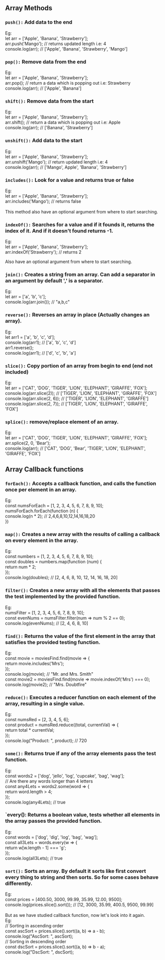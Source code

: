 ## Array Methods

### `push():` Add data to the end
Eg: <br>
let arr = ['Apple', 'Banana', 'Strawberry']; <br>
arr.push('Mango');    // returns updated length i.e: 4 <br>
console.log(arr);     // ['Apple', 'Banana', 'Strawberry', 'Mango'] <br>

### `pop():` Remove data from the end

Eg: <br>
let arr = ['Apple', 'Banana', 'Strawberry']; <br>
arr.pop();    // return a data which is popping out i.e: Strawberry <br>
console.log(arr);    // ['Apple', 'Banana'] <br>

### `shift():` Remove data from the start

Eg: <br>
let arr = ['Apple', 'Banana', 'Strawberry']; <br>
arr.shift();    // return a data which is popping out i.e: Apple <br>
console.log(arr);    // ['Banana', 'Strawberry'] <br>

### `unshift():` Add data to the start

Eg: <br>
let arr = ['Apple', 'Banana', 'Strawberry']; <br>
arr.unshift('Mango');    // return updated length i.e: 4 <br>
console.log(arr);    // ['Mango', Apple', 'Banana', 'Strawberry'] <br>
	
### `includes():` Look for a value and returns true or false

Eg: <br>
let arr = ['Apple', 'Banana', 'Strawberry']; <br>
arr.includes('Mango');    // returns false <br>
<br>
This method also have an optional argument from where to start searching.

### `indexOf():` Searches for a value and if it founds it, returns the index of it. And if it doesn't found returns -1.

Eg: <br>
let arr = ['Apple', 'Banana', 'Strawberry']; <br>
arr.indexOf('Strawberry');    // returns 2 <br>
	
Also have an optional argument from where to start searching.

### `join():` Creates a string from an array. Can add a separator in an argument by default ',' is a separator.

Eg: <br>
let arr = ['a', 'b', 'c']; <br>
console.log(arr.join());    // "a,b,c" <br>

### `reverse():` Reverses an array in place (Actually changes an array).

Eg: <br>
let arr1 = ['a', 'b', 'c', 'd']; <br>
console.log(arr1);    // ['a', 'b', 'c', 'd'] <br>
arr1.reverse(); <br>
console.log(arr1);    // ['d', 'c', 'b', 'a'] <br>
	
### `slice():` Copy portion of an array from begin to end (end not included)

Eg: <br>
let arr = ['CAT', 'DOG', 'TIGER', 'LION', 'ELEPHANT', 'GIRAFFE', 'FOX']; <br>
console.log(arr.slice(2));         // ['TIGER', 'LION', 'ELEPHANT', 'GIRAFFE', 'FOX'] <br>
console.log(arr.slice(2, 6));    // ['TIGER', 'LION', 'ELEPHANT', 'GIRAFFE'] <br>
console.log(arr.slice(2, 7));    // ['TIGER', 'LION', 'ELEPHANT', 'GIRAFFE', 'FOX'] <br>

### `splice():` remove/replace element of an array.

Eg: <br>
let arr = ['CAT', 'DOG', 'TIGER', 'LION', 'ELEPHANT', 'GIRAFFE', 'FOX']; <br>
arr.splice(2, 0, 'Bear'); <br>
console.log(arr);    // ['CAT', 'DOG', 'Bear', 'TIGER', 'LION', 'ELEPHANT', 'GIRAFFE', 'FOX'] <br>

## Array Callback functions

### `forEach():` Accepts a callback function, and calls the function once per element in an array.

Eg: <br>
const numsForEach = [1, 2, 3, 4, 5, 6, 7, 8, 9, 10]; <br>
numsForEach.forEach(function (n) { <br>
	console.log(n * 2);     // 2,4,6,8,10,12,14,16,18,20 <br>
}) <br>

### `map():` Creates a new array with the results of calling a callback on every element in the array.

Eg: <br>
const numbers = [1, 2, 3, 4, 5, 6, 7, 8, 9, 10]; <br>
const doubles = numbers.map(function (num) { <br>
	return num * 2; <br>
}); <br>
console.log(doubles);   // [2, 4, 6, 8, 10, 12, 14, 16, 18, 20] <br>

### `filter():` Creates a new array with all the elements that passes the test implemented by the provided function.

Eg: <br>
numsFilter = [1, 2, 3, 4, 5, 6, 7, 8, 9, 10]; <br>
const evenNums = numsFilter.filter(num => num % 2 == 0); <br>
console.log(evenNums);      // [2, 4, 6, 8, 10] <br>

### `find():` Returns the value of the first element in the array that satisfies the provided testing function.

Eg: <br>
const movie = moviesFind.find(movie => { <br>
	return movie.includes('Mrs'); <br>
}); <br>
console.log(movie);     // "Mr. and Mrs. Smith" <br>
const movie2 = moviesFind.find(movie => movie.indexOf('Mrs') === 0);<br>
console.log(movie2);    // "Mrs. Doubtfire" <br>

### `reduce():` Executes a reducer function on each element of the array, resulting in a single value.

Eg: <br>
const numsRed = [2, 3, 4, 5, 6]; <br>
const product = numsRed.reduce((total, currentVal) => { <br>
	return total * currentVal; <br>
}); <br>
console.log("Product: ", product);      // 720 <br>

### `some():` Returns true if any of the array elements pass the test function.

Eg: <br>
const words2 = ['dog', 'jello', 'log', 'cupcake', 'bag', 'wag']; <br>
// Are there any words longer than 4 letters <br>
const any4Lets = words2.some(word => { <br>
	return word.length > 4; <br>
}); <br>
console.log(any4Lets);      // true <br>

### `every(): Returns a boolean value, tests whether all elements in the array passes the provided function.

Eg: <br>
const words = ['dog', 'dig', 'log', 'bag', 'wag']; <br>
const all3Lets = words.every(w => { <br>
	return w[w.length - 1] === 'g'; <br>
}); <br>
console.log(all3Lets);  // true <br>

### `sort():` Sorts an array. By default it sorts like first convert every thing to string and then sorts. So for some cases behave differently.

Eg: <br>
const prices = [400.50, 3000, 99.99, 35.99, 12.00, 9500]; <br>
console.log(prices.slice().sort());     // [12, 3000, 35.99, 400.5, 9500, 99.99] <br>
<br>
But as we have studied callback function, now let's look into it again.
<br>
Eg: <br>
// Sorting in ascending order <br>
const ascSort = prices.slice().sort((a, b) => a - b); <br>
console.log("AscSort: ", ascSort); <br>
// Sorting in descending order <br>
const dscSort = prices.slice().sort((a, b) => b - a); <br>
console.log("DscSort: ", dscSort); <br>
